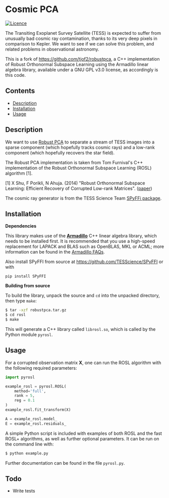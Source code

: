 # Cosmic PCA
[![Licence](http://img.shields.io/badge/license-GPLv3-blue.svg?style=flat)](http://www.gnu.org/licenses/gpl-3.0.html)

The Transiting Exoplanet Survey Satellite (TESS) is expected to suffer from unusually bad cosmic ray contamination, thanks to its very deep pixels in comparison to Kepler. We want to see if we can solve this problem, and related problems in observational astronomy.

This is a fork of https://github.com/tjof2/robustpca, a C++ implementation of Robust Orthonormal Subspace Learning using the Armadillo 
linear algebra library, available under a GNU GPL v3.0 license, as accordingly is this code.

## Contents

+ [Description](#description)
+ [Installation](#installation)
+ [Usage](#usage)

## Description

We want to use [Robust PCA](https://statweb.stanford.edu/~candes/papers/RobustPCA.pdf) to separate a stream of TESS images into a sparse component (which hopefully tracks cosmic rays) and a low-rank component (which hopefully recovers the star field).

The Robust PCA implementation is taken from Tom Furnival's C++ implementation of the Robust Orthonormal Subspace Learning (ROSL) algorithm [1].

[1] X Shu, F Porikli, N Ahuja. (2014) "Robust Orthonormal Subspace Learning: Efficient Recovery of Corrupted Low-rank Matrices". ([paper](http://dx.doi.org/10.1109/CVPR.2014.495))<br/>

The cosmic ray generator is from the TESS Science Team [SPyFFi package](https://github.com/TESScience/SPyFFI). 

## Installation

**Dependencies**

This library makes use of the **[Armadillo](http://arma.sourceforge.net)** C++ linear algebra library, 
which needs to be installed first. It is recommended that you use a high-speed replacement for
LAPACK and BLAS such as OpenBLAS, MKL or ACML; more information can be found in the [Armadillo
FAQs](http://arma.sourceforge.net/faq.html#dependencies).

Also install SPyFFI from source at https://github.com/TESScience/SPyFFI or with

	pip install SPyFFI

**Building from source**

To build the library, unpack the source and `cd` into the unpacked directory, then type `make`:

```bash
$ tar -xzf robustpca.tar.gz
$ cd rosl
$ make
```

This will generate a C++ library called `librosl.so`, which is called by the Python module `pyrosl`.

## Usage

For a corrupted observation matrix **X**, one can run the ROSL algorithm with the following required
parameters:

```python
import pyrosl

example_rosl = pyrosl.ROSL( 
    method='full',
    rank = 5,
    reg = 0.1
)
example_rosl.fit_transform(X)

A = example_rosl.model_
E = example_rosl.residuals_

```

A simple Python script is included with examples of both ROSL and the fast ROSL+ algorithms, as well
as further optional parameters. It can be run on the command line with:

```bash
$ python example.py
```

Further documentation can be found in the file `pyrosl.py`.

## Todo

+ Write tests
